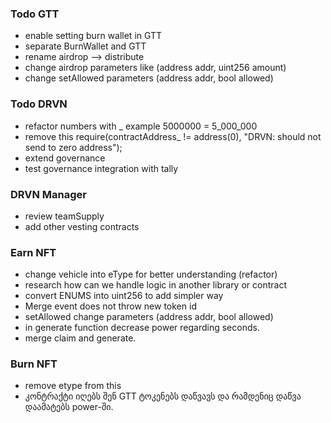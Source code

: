 ###  Todo GTT
- enable setting burn wallet in GTT
- separate BurnWallet and GTT
- rename airdrop --> distribute 
- change airdrop parameters like (address addr, uint256 amount)
- change setAllowed parameters (address addr, bool allowed)

###  Todo DRVN
- refactor numbers with _ example 5000000 = 5_000_000
- remove this require(contractAddress_ != address(0), "DRVN: should not send to zero address");
- extend governance
- test governance  integration with tally

### DRVN Manager
- review teamSupply
- add other vesting contracts 


### Earn NFT
- change vehicle into eType for better understanding (refactor)
- research how can we handle logic in another library or contract
- convert ENUMS into uint256 to add simpler way
- Merge event does not throw new token id
- setAllowed change parameters (address addr, bool allowed)
- in generate function decrease power regarding seconds.
- merge claim and generate.


### Burn NFT
- remove etype from this
- კონტრაქტი იღებს შენ GTT ტოკენებს დაწვავს და რამდენიც დაწვა დაამატებს power-ში.
